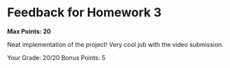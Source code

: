 # Feedback for Homework 3
**Max Points: 20**

Neat implementation of the project! Very cool job with the video submission. 

Your Grade: 20/20
Bonus Points: 5
